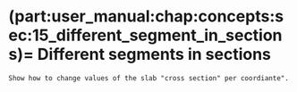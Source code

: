 (part:user_manual:chap:concepts:sec:15_different_segment_in_sections)=
Different segments in sections
===============================

```{todo}
Show how to change values of the slab "cross section" per coordiante".
```